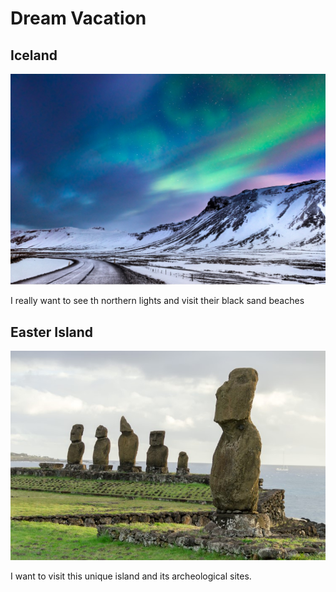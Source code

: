 # Dream Vacation

## Iceland

![Picture of Iceland](images/iceland.jpg)

I really want to see th northern lights and visit their black sand beaches


## Easter Island

![Picture of Easter Island](images/easter_island.jpg)

I want to visit this unique island and its archeological sites.